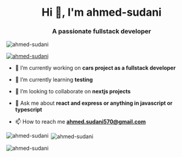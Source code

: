 <h1 align="center">Hi 👋, I'm ahmed-sudani</h1>
<h3 align="center">A passionate fullstack developer</h3>

<p align="left"> <img src="https://komarev.com/ghpvc/?username=ahmed-sudani&label=Profile%20views&color=0e75b6&style=flat" alt="ahmed-sudani" /> </p>

<p align="left"> <a href="https://github.com/ryo-ma/github-profile-trophy"><img src="https://github-profile-trophy.vercel.app/?username=ahmed-sudani" alt="ahmed-sudani" /></a> </p>

- 🔭 I’m currently working on **cars project as a fullstack developer**

- 🌱 I’m currently learning **testing**

- 👯 I’m looking to collaborate on **nextjs projects**

- 💬 Ask me about **react and express or anything in javascript or typescript**

- 📫 How to reach me **ahmed.sudani570@gmail.com**

<p align="left">
</p>

<p><img align="left" src="https://github-readme-stats.vercel.app/api/top-langs?username=ahmed-sudani&show_icons=true&locale=en&layout=compact" alt="ahmed-sudani" /></p>

<p>&nbsp;<img align="center" src="https://github-readme-stats.vercel.app/api?username=ahmed-sudani&show_icons=true&locale=en" alt="ahmed-sudani" /></p>

<p><img align="center" src="https://github-readme-streak-stats.herokuapp.com/?user=ahmed-sudani&" alt="ahmed-sudani" /></p>
